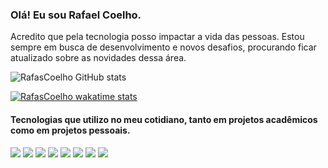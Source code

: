 ### Olá! Eu sou Rafael Coelho.<br>
Acredito que pela tecnologia posso impactar a vida das pessoas. Estou sempre em busca de desenvolvimento e novos
desafios, procurando ficar atualizado sobre as novidades dessa área.

![RafasCoelho GitHub stats](https://github-readme-stats.vercel.app/api?username=RafasCoelho&show_icons=true&theme=onedark)<br>

[![RafasCoelho wakatime stats](https://github-readme-stats.vercel.app/api/wakatime?username=RafasCoelho)](https://github.com/RafasCoelho/github-readme-stats)

#### Tecnologias que utilizo no meu cotidiano, tanto em projetos acadêmicos como em projetos pessoais.<br>

![](https://img.shields.io/badge/HTML5-E34F26?style=for-the-badge&logo=html5&logoColor=white)
![](	https://img.shields.io/badge/CSS3-1572B6?style=for-the-badge&logo=css3&logoColor=white)
![](https://img.shields.io/badge/JavaScript-F7DF1E?style=for-the-badge&logo=javascript&logoColor=black)
![](https://img.shields.io/badge/Java-ED8B00?style=for-the-badge&logo=java&logoColor=white)
![](https://img.shields.io/badge/C%23-239120?style=for-the-badge&logo=c-sharp&logoColor=white)
![](https://img.shields.io/badge/Node.js-43853D?style=for-the-badge&logo=node.js&logoColor=white)
![](https://img.shields.io/badge/Bootstrap-563D7C?style=for-the-badge&logo=bootstrap&logoColor=white)
![](https://img.shields.io/badge/MongoDB-4EA94B?style=for-the-badge&logo=mongodb&logoColor=white)

